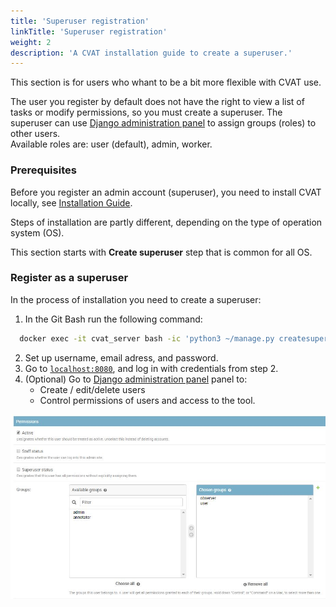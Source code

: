 ```yaml
---
title: 'Superuser registration'
linkTitle: 'Superuser registration'
weight: 2
description: 'A CVAT installation guide to create a superuser.'
---
```


This section is for users who whant to be a bit more flexible with CVAT use.

The user you register by default does not have the right to view a list of
tasks or modify permissions, so you must create a superuser.
The superuser can use [Django administration panel](http://localhost:8080/admin)
to assign groups (roles) to other users.
<br>Available roles are: user (default), admin, worker.

### Prerequisites

Before you register an admin account (superuser), you need to install CVAT locally,
see [Installation Guide](/docs/administration/basics/installation/).

Steps of installation are partly different, depending on the type of operation system (OS).

This section starts with **Create superuser** step that is common for all OS.

### Register as a superuser

In the process of installation you need to create a superuser:

1. In the Git Bash run the following command:

```bash
  docker exec -it cvat_server bash -ic 'python3 ~/manage.py createsuperuser'
```

2. Set up username, email adress, and password.
3. Go to [`localhost:8080`](http://localhost:8080), and log in with credentials from step 2.
4. (Optional) Go to [Django administration panel](http://localhost:8080/admin) panel to:
   - Create / edit/delete users
   - Control permissions of users and access to the tool.

![Django panel](/images/image115.jpg)
